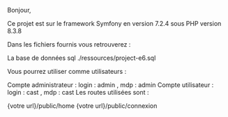Bonjour,

Ce projet est sur le framework Symfony en version 7.2.4 sous PHP version 8.3.8

Dans les fichiers fournis vous retrouverez :

La base de données sql ./ressources/project-e6.sql

Vous pourrez utiliser comme utilisateurs :

Compte administrateur : login : admin , mdp : admin
Compte utilisateur : login : cast , mdp : cast
Les routes utilisées sont :

{votre url}/public/home {votre url}/public/connexion
